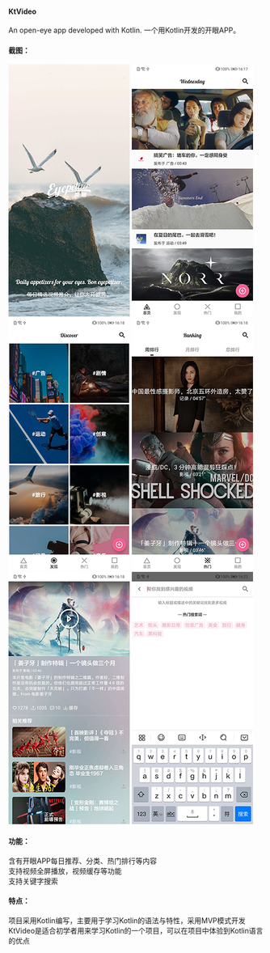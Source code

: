#### KtVideo
An open-eye app developed with Kotlin. 一个用Kotlin开发的开眼APP。

#### 截图：
![1.png](https://github.com/yuzhentao/KtVideo/blob/master/screenshot/1.png)
![2.png](https://github.com/yuzhentao/KtVideo/blob/master/screenshot/2.png)
![3.png](https://github.com/yuzhentao/KtVideo/blob/master/screenshot/3.png)
![4.png](https://github.com/yuzhentao/KtVideo/blob/master/screenshot/4.png)
![5.png](https://github.com/yuzhentao/KtVideo/blob/master/screenshot/5.png)
![6.png](https://github.com/yuzhentao/KtVideo/blob/master/screenshot/6.png)

#### 功能：
含有开眼APP每日推荐、分类、热门排行等内容  
支持视频全屏播放，视频缓存等功能  
支持关键字搜索

#### 特点：
项目采用Kotlin编写，主要用于学习Kotlin的语法与特性，采用MVP模式开发 
KtVideo是适合初学者用来学习Kotlin的一个项目，可以在项目中体验到Kotlin语言的优点
